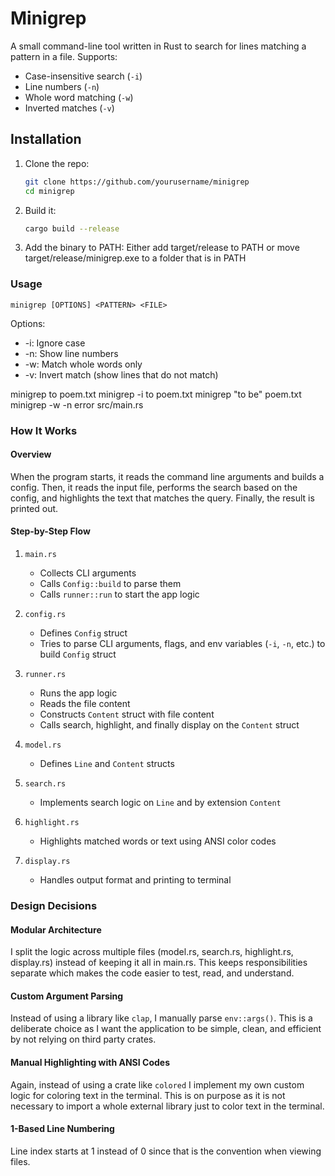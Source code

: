 # Minigrep

A small command-line tool written in Rust to search for lines matching a pattern in a file.
Supports:
- Case-insensitive search (`-i`)
- Line numbers (`-n`)
- Whole word matching (`-w`)
- Inverted matches (`-v`)

## Installation

1. Clone the repo:
    ```bash
    git clone https://github.com/yourusername/minigrep
    cd minigrep
    ```

2. Build it:
    ```bash
    cargo build --release
    ```
3. Add the binary to PATH:
    Either add target/release to PATH or move target/release/minigrep.exe to a folder that is in PATH

### Usage

`minigrep [OPTIONS] <PATTERN> <FILE>`

Options:
- -i: Ignore case
- -n: Show line numbers
- -w: Match whole words only
- -v: Invert match (show lines that do not match)

minigrep to poem.txt
minigrep -i to poem.txt
minigrep "to be" poem.txt
minigrep -w -n error src/main.rs


### How It Works

#### Overview

When the program starts, it reads the command line arguments and builds a config. Then, it reads the input file, performs the search based on the config, and highlights the text that matches the query. Finally, the result is printed out.

#### Step-by-Step Flow

1. `main.rs`
    - Collects CLI arguments
    - Calls `Config::build` to parse them
    - Calls `runner::run` to start the app logic

2. `config.rs`
    - Defines `Config` struct
    - Tries to parse CLI arguments, flags, and env variables (`-i`, `-n`, etc.) to build `Config` struct

3. `runner.rs`
    - Runs the app logic
    - Reads the file content
    - Constructs `Content` struct with file content
    - Calls search, highlight, and finally display on the `Content` struct

4. `model.rs`
    - Defines `Line` and `Content` structs

5. `search.rs`
    - Implements search logic on `Line` and by extension `Content`

6. `highlight.rs`
    - Highlights matched words or text using ANSI color codes

7. `display.rs`
    - Handles output format and printing to terminal

### Design Decisions

#### Modular Architecture

I split the logic across multiple files (model.rs, search.rs, highlight.rs, display.rs) instead of keeping it all in main.rs.
This keeps responsibilities separate which makes the code easier to test, read, and understand.

#### Custom Argument Parsing

Instead of using a library like `clap`, I manually parse `env::args()`. This is a deliberate choice as I want the application to be simple, clean, and efficient by not relying on third party crates.


#### Manual Highlighting with ANSI Codes

Again, instead of using a crate like `colored` I implement my own custom logic for coloring text in the terminal. This is on purpose as it is not necessary to import a whole external library just to color text in the terminal.


#### 1-Based Line Numbering

Line index starts at 1 instead of 0 since that is the convention when viewing files.
